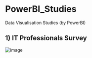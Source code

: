 # PowerBI_Studies
Data Visualisation Studies (by PowerBI)

 ## 1) IT Professionals Survey


  ![image](https://github.com/BedirK/PowerBI_Studies/assets/103532330/576661cf-15a1-40fa-945b-82c043ae5060)


  

